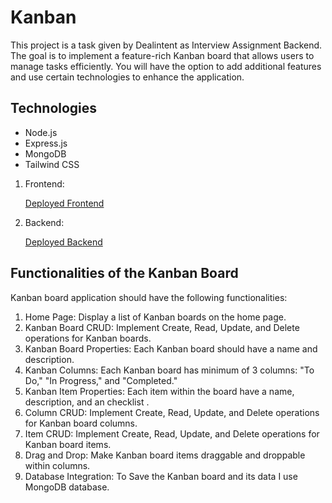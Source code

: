 # Kanban

This project is a task given by Dealintent as Interview Assignment Backend.
The goal is to implement a feature-rich Kanban board that allows users to manage tasks efficiently. You will have the option to add additional features and use certain technologies to enhance the application.

## Technologies
* Node.js
* Express.js
* MongoDB
* Tailwind CSS

1. Frontend:

   [Deployed Frontend](https://atom-kanban-frontend.vercel.app/)

2. Backend:

   [Deployed Backend](https://atom-kanban-backend.vercel.app/)
   

## Functionalities of the Kanban Board
Kanban board application should have the following functionalities:
1. Home Page: Display a list of Kanban boards on the home page.
2. Kanban Board CRUD: Implement Create, Read, Update, and Delete operations for Kanban boards.
3. Kanban Board Properties: Each Kanban board should have a name and description.
4. Kanban Columns: Each Kanban board has minimum of 3 columns: "To Do," "In Progress," and "Completed."
5. Kanban Item Properties: Each item within the board have a name, description, and an checklist .
6. Column CRUD: Implement Create, Read, Update, and Delete operations for Kanban board columns.
7. Item CRUD: Implement Create, Read, Update, and Delete operations for Kanban board items.
8. Drag and Drop: Make Kanban board items draggable and droppable within columns.
7. Database Integration: To Save the Kanban board and its data I use MongoDB database.